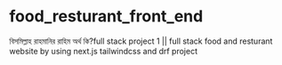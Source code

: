 # food_resturant_front_end
বিসমিল্লাহ রাহমানির রাহিম অর্থ কি?full stack project 1 || full stack food and resturant website by using next.js tailwindcss and drf project
